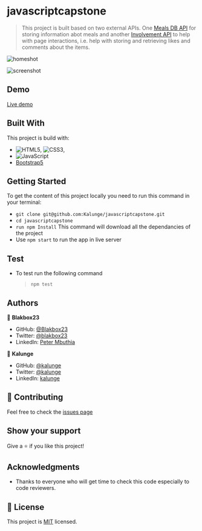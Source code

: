 # javascriptcapstone
> This project is built based on two external APIs. One  [Meals DB API](https://www.themealdb.com/api.php) for storing information abot meals and another [Involvement API](https://www.notion.so/microverse/Involvement-API-869e60b5ad104603aa6db59e08150270) to help with page interactions, i.e. help with storing and retrieving likes and comments about the items.

![homeshot](src/assets/homeshot.png)

![screenshot](src/assets/commentshot.png)

## Demo
[Live demo](https://kalunge.github.io/javascriptcapstone/dist/)

## Built With

This project is build with:

- ![HTML5](https://img.shields.io/badge/-HTML5-000000?style=flat&logo=html5&logoColor=ffffff&labelColor=E34F26), ![CSS3](https://img.shields.io/badge/-CSS3-000000?style=flat&logo=css3&logoColor=ffffff&labelColor=1572B6), 
- ![JavaScript](https://img.shields.io/badge/-JavaScript-000000?style=flat&logo=javascript)
- [Bootstrap5](https://getbootstrap.com/docs/5.0/)

## Getting Started

To get the content of this project locally you need to run this command in your terminal:

- `git clone git@github.com:Kalunge/javascriptcapstone.git`
- `cd javascriptcapstone`
- `run npm Install` This command will download all the dependancies of the project
- Use `npm start` to run the app in live server

## Test

- To test run the following command

  > `npm test`

## Authors

👤 **Blakbox23**

- GitHub: [@Blakbox23](https://github.com/blakbox23)
- Twitter: [@blakbox23](https://twitter.com/blakbox23)
- LinkedIn: [Peter Mbuthia](https://www.linkedin.com/in/peter-mbuthia)

👤 **Kalunge**

- GitHub: [@kalunge](https://github.com/kalunge)
- Twitter: [@kalunge](https://twitter.com/titus_muthomi)
- LinkedIn: [kalunge](https://linkedin.com/in/titus_muthomi)

## :handshake: Contributing

Feel free to check the [issues page](https://github.com/Kalunge/javascriptcapstone/issues)

## Show your support

Give a :star: if you like this project!

## Acknowledgments

- Thanks to everyone who will get time to check this code especially to code reviewers.

## 📝 License

This project is [MIT](https://github.com/microverseinc/readme-template/blob/master/MIT.md) licensed.
